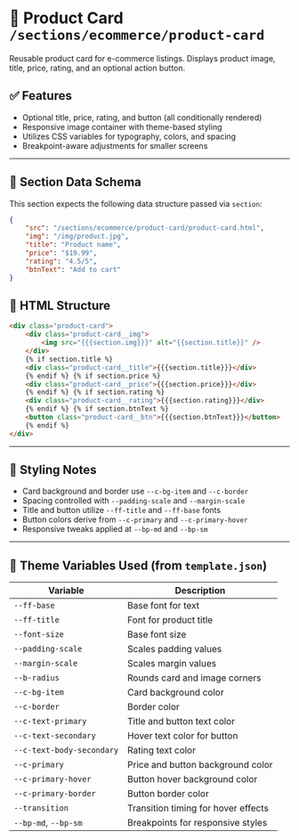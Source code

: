 # 🛒 Product Card `/sections/ecommerce/product-card`

Reusable product card for e-commerce listings. Displays product image, title, price, rating, and an optional action button.

## ✅ Features

-   Optional title, price, rating, and button (all conditionally rendered)
-   Responsive image container with theme-based styling
-   Utilizes CSS variables for typography, colors, and spacing
-   Breakpoint-aware adjustments for smaller screens

---

## 🧾 Section Data Schema

This section expects the following data structure passed via `section`:

```json
{
	"src": "/sections/ecommerce/product-card/product-card.html",
	"img": "/img/product.jpg",
	"title": "Product name",
	"price": "$19.99",
	"rating": "4.5/5",
	"btnText": "Add to cart"
}
```

## 🧱 HTML Structure

```html
<div class="product-card">
	<div class="product-card__img">
		<img src="{{{section.img}}}" alt="{{section.title}}" />
	</div>
	{% if section.title %}
	<div class="product-card__title">{{{section.title}}}</div>
	{% endif %} {% if section.price %}
	<div class="product-card__price">{{{section.price}}}</div>
	{% endif %} {% if section.rating %}
	<div class="product-card__rating">{{{section.rating}}}</div>
	{% endif %} {% if section.btnText %}
	<button class="product-card__btn">{{{section.btnText}}}</button>
	{% endif %}
</div>
```

---

## 🎨 Styling Notes

-   Card background and border use `--c-bg-item` and `--c-border`
-   Spacing controlled with `--padding-scale` and `--margin-scale`
-   Title and button utilize `--ff-title` and `--ff-base` fonts
-   Button colors derive from `--c-primary` and `--c-primary-hover`
-   Responsive tweaks applied at `--bp-md` and `--bp-sm`

---

## 🧩 Theme Variables Used (from `template.json`)

| Variable                  | Description                         |
| ------------------------- | ----------------------------------- |
| `--ff-base`               | Base font for text                  |
| `--ff-title`              | Font for product title              |
| `--font-size`             | Base font size                      |
| `--padding-scale`         | Scales padding values               |
| `--margin-scale`          | Scales margin values                |
| `--b-radius`              | Rounds card and image corners       |
| `--c-bg-item`             | Card background color               |
| `--c-border`              | Border color                        |
| `--c-text-primary`        | Title and button text color         |
| `--c-text-secondary`      | Hover text color for button         |
| `--c-text-body-secondary` | Rating text color                   |
| `--c-primary`             | Price and button background color   |
| `--c-primary-hover`       | Button hover background color       |
| `--c-primary-border`      | Button border color                 |
| `--transition`            | Transition timing for hover effects |
| `--bp-md`, `--bp-sm`      | Breakpoints for responsive styles   |
